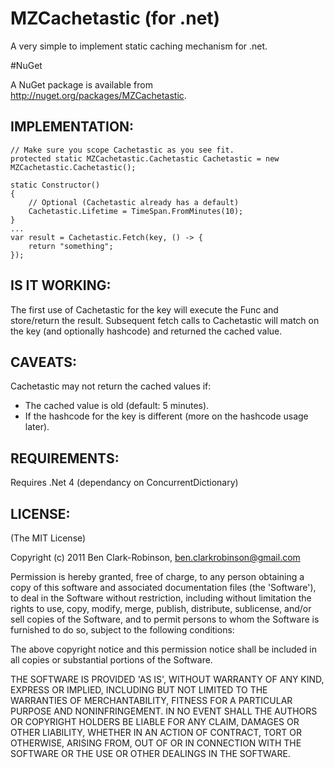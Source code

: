 # MZCachetastic (for .net)

A very simple to implement static caching mechanism for .net.

#NuGet

A NuGet package is available from http://nuget.org/packages/MZCachetastic.

## IMPLEMENTATION:

    // Make sure you scope Cachetastic as you see fit.
    protected static MZCachetastic.Cachetastic Cachetastic = new MZCachetastic.Cachetastic();

    static Constructor()
    {
        // Optional (Cachetastic already has a default)
		Cachetastic.Lifetime = TimeSpan.FromMinutes(10);
    }
    ...
    var result = Cachetastic.Fetch(key, () -> {
		return "something";
	});
    
## IS IT WORKING:

The first use of Cachetastic for the key will execute the Func<T> and store/return the result. Subsequent fetch calls to Cachetastic will match on the key (and optionally hashcode) and returned the cached value.

## CAVEATS:

Cachetastic may not return the cached values if:

* The cached value is old (default: 5 minutes).
* If the hashcode for the key is different (more on the hashcode usage later).

## REQUIREMENTS:

Requires .Net 4 (dependancy on ConcurrentDictionary)

## LICENSE:

(The MIT License)

Copyright (c) 2011 Ben Clark-Robinson, ben.clarkrobinson@gmail.com

Permission is hereby granted, free of charge, to any person obtaining
a copy of this software and associated documentation files (the
'Software'), to deal in the Software without restriction, including
without limitation the rights to use, copy, modify, merge, publish,
distribute, sublicense, and/or sell copies of the Software, and to
permit persons to whom the Software is furnished to do so, subject to
the following conditions:

The above copyright notice and this permission notice shall be
included in all copies or substantial portions of the Software.

THE SOFTWARE IS PROVIDED 'AS IS', WITHOUT WARRANTY OF ANY KIND,
EXPRESS OR IMPLIED, INCLUDING BUT NOT LIMITED TO THE WARRANTIES OF
MERCHANTABILITY, FITNESS FOR A PARTICULAR PURPOSE AND NONINFRINGEMENT.
IN NO EVENT SHALL THE AUTHORS OR COPYRIGHT HOLDERS BE LIABLE FOR ANY
CLAIM, DAMAGES OR OTHER LIABILITY, WHETHER IN AN ACTION OF CONTRACT,
TORT OR OTHERWISE, ARISING FROM, OUT OF OR IN CONNECTION WITH THE
SOFTWARE OR THE USE OR OTHER DEALINGS IN THE SOFTWARE.
